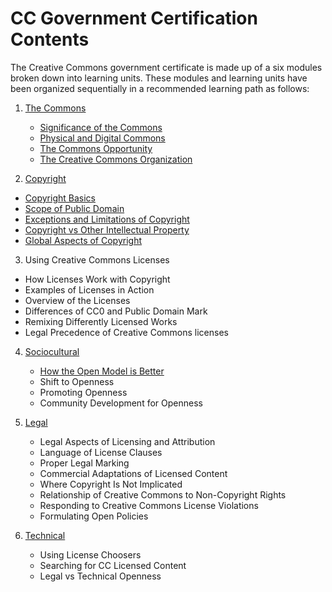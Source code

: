 # CC Government Certification Contents

The Creative Commons government certificate is made up of a six modules broken down into learning units. These modules and learning units have been organized sequentially in a recommended learning path as follows:


1. [The Commons](commons/index.md)
   * [Significance of the Commons](commons/significance.md)
   * [Physical and Digital Commons](commons/physical-digital.md)
   * [The Commons Opportunity](commons/opportunity.md)
   * [The Creative Commons Organization](commons/creative-commons.md)
   
2. [Copyright](copyright/index.md)
  * [Copyright Basics](copyright/basics.md)
  * [Scope of Public Domain](copyright/public-domain.md)  
  * [Exceptions and Limitations of Copyright](copyright/exceptions-limitations.md)
  * [Copyright vs Other Intellectual Property](copyright/other-ip.md)
  * [Global Aspects of Copyright](copyright/global.md)
 
3. Using Creative Commons Licenses
  * How Licenses Work with Copyright
  * Examples of Licenses in Action
  * Overview of the Licenses
  * Differences of CC0 and Public Domain Mark
  * Remixing Differently Licensed Works
  * Legal Precedence of Creative Commons licenses

4. [Sociocultural](sociocultural/index.md)
   * [How the Open Model is Better](sociocultural/open-better.md)
   * Shift to Openness
   * Promoting Openness
   * Community Development for Openness
   
5. [Legal](legal/index.md)
   * Legal Aspects of Licensing and Attribution
   * Language of License Clauses
   * Proper Legal Marking
   * Commercial Adaptations of Licensed Content
   * Where Copyright Is Not Implicated
   * Relationship of Creative Commons to Non-Copyright Rights
   * Responding to Creative Commons License Violations
   * Formulating Open Policies

6. [Technical](technical/index.md)
   * Using License Choosers
   * Searching for CC Licensed Content
   * Legal vs Technical Openness
   
   